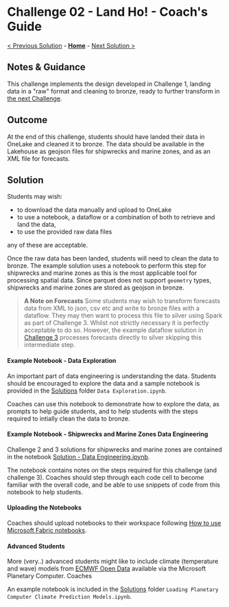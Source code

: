# Challenge 02 - Land Ho! - Coach's Guide

[< Previous Solution](./Solution-01.md) - **[Home](./README.md)** - [Next Solution >](./Solution-03.md)

## Notes & Guidance

This challenge implements the design developed in Challenge 1, landing data in a "raw" format and cleaning to bronze, ready to further transform in [the next Challenge](./Solution-03.md).

## Outcome
At the end of this challenge, students should have landed their data in OneLake and cleaned it to bronze. The data should be available in the Lakehouse as geojson files for shipwrecks and marine zones, and as an XML file for forecasts.

## Solution

Students may wish:

- to download the data manually and upload to OneLake
- to use a notebook, a dataflow or a combination of both to retrieve and land the data,
- to use the provided raw data files

any of these are acceptable.

Once the raw data has been landed, students will need to clean the data to bronze. The example solution uses a notebook to perform this step for shipwrecks and marine zones as this is the most applicable tool for processing spatial data. Since parquet does not support ``geometry`` types, shipwrecks and marine zones are stored as geojson in bronze.

> **A Note on Forecasts**
>Some students may wish to transform forecasts data from XML to json, csv etc and write to bronze files with a dataflow. They may then want to process this file to silver using Spark as part of Challenge 3. Whilst not strictly necessary it is perfectly acceptable to do so. However, the example dataflow solution in [Challenge 3](./Solution-03.md) processes forecasts directly to silver skipping this intermediate step.

#### Example Notebook - Data Exploration

An important part of data engineering is understanding the data. Students should be encouraged to explore the data and a sample notebook is provided in the [Solutions](./Solutions) folder ``Data Exploration.ipynb``.

Coaches can use this notebook to demonstrate how to explore the data, as prompts to help guide students, and to help students with the steps required to intially clean the data to bronze.

#### Example Notebook - Shipwrecks and Marine Zones Data Engineering

Challenge 2 and 3 solutions for shipwrecks and marine zones are contained in the notebook [Solution - Data Engineering.ipynb](./Solutions/Solution%20-%20Data%20Engineering.ipynb).


The notebook contains notes on the steps required for this challenge (and challenge 3). Coaches should step through each code cell to become familiar with the overall code, and be able to use snippets of code from this notebook to help students.

#### Uploading the Notebooks

Coaches should upload notebooks to their workspace following [How to use Microsoft Fabric notebooks](https://learn.microsoft.com/en-us/fabric/data-engineering/how-to-use-notebook#import-existing-notebooks).

#### Advanced Students

More (very..) advanced students might like to include climate (temperature and wave) models from [ECMWF Open Data](https://planetarycomputer.microsoft.com/dataset/ecmwf-forecast) available via the Microsoft Planetary Computer. Coaches 

An example notebook is included in the [Solutions](./Solutions) folder ``Loading Planetary Computer Climate Prediction Models.ipynb``.
